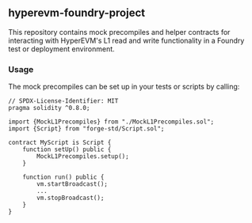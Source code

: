 ## hyperevm-foundry-project

This repository contains mock precompiles and helper contracts for interacting with HyperEVM's L1 read and write functionality in a Foundry test or deployment environment.

### Usage

The mock precompiles can be set up in your tests or scripts by calling:

```solidity
// SPDX-License-Identifier: MIT
pragma solidity ^0.8.0;

import {MockL1Precompiles} from "./MockL1Precompiles.sol";
import {Script} from "forge-std/Script.sol";

contract MyScript is Script {
    function setUp() public {
        MockL1Precompiles.setup();
    }

    function run() public {
        vm.startBroadcast();
        ...
        vm.stopBroadcast();
    }
}
```

